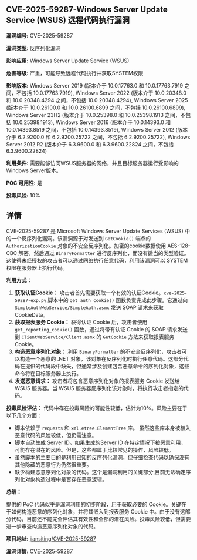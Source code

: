## CVE-2025-59287-Windows Server Update Service (WSUS) 远程代码执行漏洞

**漏洞编号:** CVE-2025-59287

**漏洞类型:** 反序列化漏洞

**影响应用:** Windows Server Update Service (WSUS)

**危害等级:** 严重，可能导致远程代码执行并获取SYSTEM权限

**影响版本:** Windows Server 2019 (版本介于 10.0.17763.0 和 10.0.17763.7919 之间，不包括 10.0.17763.7919), Windows Server 2022 (版本介于 10.0.20348.0 和 10.0.20348.4294 之间，不包括 10.0.20348.4294), Windows Server 2025 (版本介于 10.0.26100.0 和 10.0.26100.6899 之间，不包括 10.0.26100.6899), Windows Server 23H2 (版本介于 10.0.25398.0 和 10.0.25398.1913 之间，不包括 10.0.25398.1913), Windows Server 2016 (版本介于 10.0.14393.0 和 10.0.14393.8519 之间，不包括 10.0.14393.8519), Windows Server 2012 (版本介于 6.2.9200.0 和 6.2.9200.25722 之间，不包括 6.2.9200.25722), Windows Server 2012 R2 (版本介于 6.3.9600.0 和 6.3.9600.22824 之间，不包括 6.3.9600.22824)

**利用条件:** 需要能够访问WSUS服务器的网络，并且目标服务器运行受影响的Windows Server版本。

**POC 可用性:** 是

**投毒风险:** 10%

## 详情

CVE-2025-59287 是 Microsoft Windows Server Update Services (WSUS) 中的一个反序列化漏洞。该漏洞源于对发送到 `GetCookie()` 端点的 `AuthorizationCookie` 对象的不安全反序列化。加密的cookie数据使用 AES-128-CBC 解密，然后通过 `BinaryFormatter` 进行反序列化，而没有适当的类型验证。这使得未经授权的攻击者可以通过网络执行任意代码，利用该漏洞可以 SYSTEM 权限在服务器上执行代码。

**利用方式：**

1.  **获取认证Cookie：** 攻击者首先需要获取一个有效的认证Cookie。`cve-2025-59287-exp.py` 脚本中的 `get_auth_cookie()` 函数负责完成此步骤。它通过向 `SimpleAuthWebService/SimpleAuth.asmx` 发送 SOAP 请求来获取 CookieData。
2.  **获取报表服务 Cookie：** 获得认证 Cookie 后，攻击者使用 `get_reporting_cookie()` 函数，通过将带有认证 Cookie 的 SOAP 请求发送到 `ClientWebService/Client.asmx` 的 `GetCookie` 方法来获取报表服务 Cookie。
3.  **构造恶意序列化对象：** 利用 `BinaryFormatter` 的不安全反序列化，攻击者可以构造一个恶意的 .NET 对象，该对象在反序列化时执行任意代码。这部分代码在提供的代码段中缺失，但通常涉及创建包含恶意命令的序列化对象，这些命令将在目标服务器上执行。
4.  **发送恶意请求：** 攻击者将包含恶意序列化对象的报表服务 Cookie 发送给 WSUS 服务器。当 WSUS 服务器反序列化该对象时，将执行攻击者指定的代码。

**投毒风险评估：**
代码中存在投毒风险的可能性较低，估计为10%。风险主要在于以下几个方面：

*   脚本依赖于 `requests` 和 `xml.etree.ElementTree` 库。 虽然这些库本身被植入恶意代码的风险较低，但仍需注意。
*   脚本自动生成 Server ID。如果生成的Server ID 在特定情况下被恶意利用，可能存在潜在的风险。但是，这些都属于比较常见的操作，风险较低。
*   虽然脚本的主要目的是利用已知的反序列化漏洞，但仔细检查代码以确保没有其他隐藏的恶意行为仍然很重要。
*   缺少构建恶意序列化对象的代码。这个是漏洞利用的关键部分,目前无法确定序列化对象构造过程中是否存在恶意逻辑。

**总结：**

提供的 PoC 代码似乎是漏洞利用的初步阶段，用于获取必要的 Cookie。关键在于如何构造恶意的序列化对象，并将其嵌入到报表服务 Cookie 中。由于没有这部分代码，目前还不能完全评估其有效性和全部的潜在风险。投毒风险较低，但需要进一步审查构造恶意序列化对象的代码。


**项目地址:** [jiansiting/CVE-2025-59287](https://github.com/jiansiting/CVE-2025-59287)

**漏洞详情:** [CVE-2025-59287](https://nvd.nist.gov/vuln/detail/CVE-2025-59287)